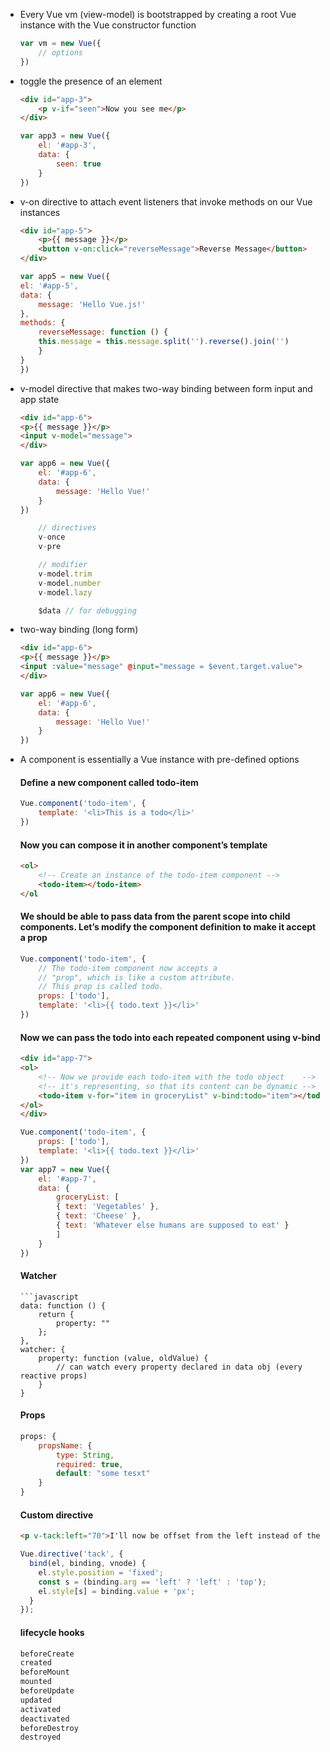 
- Every Vue vm (view-model) is bootstrapped by creating a root Vue instance with the Vue constructor function
    ```javascript
    var vm = new Vue({
        // options
    })
    ```

- toggle the presence of an element
    ```html
    <div id="app-3">
        <p v-if="seen">Now you see me</p>
    </div>
    ```
    ```javascript
    var app3 = new Vue({
        el: '#app-3',
        data: {
            seen: true
        }
    })
    ```

- v-on directive to attach event listeners that invoke methods on our Vue instances
    ```html
    <div id="app-5">
        <p>{{ message }}</p>
        <button v-on:click="reverseMessage">Reverse Message</button>
    </div>
    ```
    ```javascript
    var app5 = new Vue({
    el: '#app-5',
    data: {
        message: 'Hello Vue.js!'
    },
    methods: {
        reverseMessage: function () {
        this.message = this.message.split('').reverse().join('')
        }
    }
    })
    ```

- v-model directive that makes two-way binding between form input and app state
    ```html
    <div id="app-6">
    <p>{{ message }}</p>
    <input v-model="message">
    </div>
    ```
    ```javascript
    var app6 = new Vue({
        el: '#app-6',
        data: {
            message: 'Hello Vue!'
        }
    })
    ```
    
    ```js
        // directives
        v-once
        v-pre
    ```
    
    ```js
        // modifier
        v-model.trim
        v-model.number
        v-model.lazy
    ```
    ```js
        $data // for debugging
    ```

- two-way binding (long form)
    ```html
    <div id="app-6">
    <p>{{ message }}</p>
    <input :value="message" @input="message = $event.target.value">
    </div>
    ```
    ```javascript
    var app6 = new Vue({
        el: '#app-6',
        data: {
            message: 'Hello Vue!'
        }
    })
    ```

- A component is essentially a Vue instance with pre-defined options
    
    #### Define a new component called todo-item
    ```javascript
    Vue.component('todo-item', {
        template: '<li>This is a todo</li>'
    })
    ```

    #### Now you can compose it in another component’s template
    ```html
    <ol>
        <!-- Create an instance of the todo-item component -->
        <todo-item></todo-item>
    </ol
    ```

    #### We should be able to pass data from the parent scope into child components. Let’s modify the component definition to make it accept a prop
    ```javascript
    Vue.component('todo-item', {
        // The todo-item component now accepts a
        // "prop", which is like a custom attribute.
        // This prop is called todo.
        props: ['todo'],
        template: '<li>{{ todo.text }}</li>'
    })
    ```

    #### Now we can pass the todo into each repeated component using v-bind
    ```html
    <div id="app-7">
    <ol>
        <!-- Now we provide each todo-item with the todo object    -->
        <!-- it's representing, so that its content can be dynamic -->
        <todo-item v-for="item in groceryList" v-bind:todo="item"></todo-item>
    </ol>
    </div>
    ```
    ```javascript
    Vue.component('todo-item', {
        props: ['todo'],
        template: '<li>{{ todo.text }}</li>'
    })
    var app7 = new Vue({
        el: '#app-7',
        data: {
            groceryList: [
            { text: 'Vegetables' },
            { text: 'Cheese' },
            { text: 'Whatever else humans are supposed to eat' }
            ]
        }
    })
    ```

    #### Watcher
    ```
    ```javascript
    data: function () {
        return {
            property: ""
        };
    },
    watcher: {
        property: function (value, oldValue) {
            // can watch every property declared in data obj (every reactive props)
        }
    }

    ```
    
    #### Props
    ```javascript
    props: {
        propsName: {
            type: String,
            required: true,
            default: "some tesxt"
        }
    }

    ```
    
    #### Custom directive
    ```html
    <p v-tack:left="70">I'll now be offset from the left instead of the top</p>
    ```
    ```javascript
    Vue.directive('tack', {
      bind(el, binding, vnode) {
        el.style.position = 'fixed';
        const s = (binding.arg == 'left' ? 'left' : 'top');
        el.style[s] = binding.value + 'px';
      }
    });
    ```
    
    
    #### lifecycle hooks
    ```txt
    beforeCreate
    created
    beforeMount
    mounted
    beforeUpdate
    updated
    activated
    deactivated
    beforeDestroy
    destroyed
    ```
